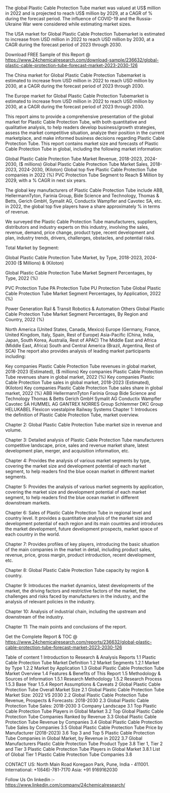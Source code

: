 The global Plastic Cable Protection Tube market was valued at US$ million in 2022 and is projected to reach US$ million by 2029, at a CAGR of % during the forecast period. The influence of COVID-19 and the Russia-Ukraine War were considered while estimating market sizes.

The USA market for Global Plastic Cable Protection Tubemarket is estimated to increase from USD million in 2022 to reach USD million by 2030, at a CAGR during the forecast period of 2023 through 2030.

Download FREE Sample of this Report @ https://www.24chemicalresearch.com/download-sample/236632/global-plastic-cable-protection-tube-forecast-market-2023-2030-126

The China market for Global Plastic Cable Protection Tubemarket is estimated to increase from USD million in 2022 to reach USD million by 2030, at a CAGR during the forecast period of 2023 through 2030.

The Europe market for Global Plastic Cable Protection Tubemarket is estimated to increase from USD million in 2022 to reach USD million by 2030, at a CAGR during the forecast period of 2023 through 2030.

This report aims to provide a comprehensive presentation of the global market for Plastic Cable Protection Tube, with both quantitative and qualitative analysis, to help readers develop business/growth strategies, assess the market competitive situation, analyze their position in the current marketplace, and make informed business decisions regarding Plastic Cable Protection Tube. This report contains market size and forecasts of Plastic Cable Protection Tube in global, including the following market information:

Global Plastic Cable Protection Tube Market Revenue, 2018-2023, 2024-2030, ($ millions)
Global Plastic Cable Protection Tube Market Sales, 2018-2023, 2024-2030, (Kiloton)
Global top five Plastic Cable Protection Tube companies in 2022 (%)
PVC Protection Tube Segment to Reach $ Million by 2029, with a % CAGR in next six years.

The global key manufacturers of Plastic Cable Protection Tube include ABB, HellermannTyton, Farinia Group, Bide Science and Technology, Thomas & Betts, Gerich GmbH, Symalit AG, Conductix Wampfler and Cavotec SA, etc. in 2022, the global top five players have a share approximately % in terms of revenue.

We surveyed the Plastic Cable Protection Tube manufacturers, suppliers, distributors and industry experts on this industry, involving the sales, revenue, demand, price change, product type, recent development and plan, industry trends, drivers, challenges, obstacles, and potential risks.

Total Market by Segment:

Global Plastic Cable Protection Tube Market, by Type, 2018-2023, 2024-2030 ($ Millions) & (Kiloton)

Global Plastic Cable Protection Tube Market Segment Percentages, by Type, 2022 (%)

PVC Protection Tube
PA Protection Tube
PU Protection Tube
Global Plastic Cable Protection Tube Market Segment Percentages, by Application, 2022 (%)

Power Generation
Rail & Transit
Robotics & Automation
Others
Global Plastic Cable Protection Tube Market Segment Percentages, By Region and Country, 2022 (%)

North America (United States, Canada, Mexico)
Europe (Germany, France, United Kingdom, Italy, Spain, Rest of Europe)
Asia-Pacific (China, India, Japan, South Korea, Australia, Rest of APAC)
The Middle East and Africa (Middle East, Africa)
South and Central America (Brazil, Argentina, Rest of SCA)
The report also provides analysis of leading market participants including:

Key companies Plastic Cable Protection Tube revenues in global market, 2018-2023 (Estimated), ($ millions)
Key companies Plastic Cable Protection Tube revenues share in global market, 2022 (%)
Key companies Plastic Cable Protection Tube sales in global market, 2018-2023 (Estimated), (Kiloton)
Key companies Plastic Cable Protection Tube sales share in global market, 2022 (%)
ABB
HellermannTyton
Farinia Group
Bide Science and Technology
Thomas & Betts
Gerich GmbH
Symalit AG
Conductix Wampfler
Cavotec SA
HUMMEL AG
GANTREX
NORRES Group
Schlemmer
DKC Group
HELUKABEL
Flexicon
voestalpine Railway Systems
Chapter 1: Introduces the definition of Plastic Cable Protection Tube, market overview.

Chapter 2: Global Plastic Cable Protection Tube market size in revenue and volume.

Chapter 3: Detailed analysis of Plastic Cable Protection Tube manufacturers competitive landscape, price, sales and revenue market share, latest development plan, merger, and acquisition information, etc.

Chapter 4: Provides the analysis of various market segments by type, covering the market size and development potential of each market segment, to help readers find the blue ocean market in different market segments.

Chapter 5: Provides the analysis of various market segments by application, covering the market size and development potential of each market segment, to help readers find the blue ocean market in different downstream markets.

Chapter 6: Sales of Plastic Cable Protection Tube in regional level and country level. It provides a quantitative analysis of the market size and development potential of each region and its main countries and introduces the market development, future development prospects, market space of each country in the world.

Chapter 7: Provides profiles of key players, introducing the basic situation of the main companies in the market in detail, including product sales, revenue, price, gross margin, product introduction, recent development, etc.

Chapter 8: Global Plastic Cable Protection Tube capacity by region & country.

Chapter 9: Introduces the market dynamics, latest developments of the market, the driving factors and restrictive factors of the market, the challenges and risks faced by manufacturers in the industry, and the analysis of relevant policies in the industry.

Chapter 10: Analysis of industrial chain, including the upstream and downstream of the industry.

Chapter 11: The main points and conclusions of the report.

Get the Complete Report & TOC @ https://www.24chemicalresearch.com/reports/236632/global-plastic-cable-protection-tube-forecast-market-2023-2030-126

Table of content
1 Introduction to Research & Analysis Reports
1.1 Plastic Cable Protection Tube Market Definition
1.2 Market Segments
1.2.1 Market by Type
1.2.2 Market by Application
1.3 Global Plastic Cable Protection Tube Market Overview
1.4 Features & Benefits of This Report
1.5 Methodology & Sources of Information
1.5.1 Research Methodology
1.5.2 Research Process
1.5.3 Base Year
1.5.4 Report Assumptions & Caveats
2 Global Plastic Cable Protection Tube Overall Market Size
2.1 Global Plastic Cable Protection Tube Market Size: 2022 VS 2030
2.2 Global Plastic Cable Protection Tube Revenue, Prospects & Forecasts: 2018-2030
2.3 Global Plastic Cable Protection Tube Sales: 2018-2030
3 Company Landscape
3.1 Top Plastic Cable Protection Tube Players in Global Market
3.2 Top Global Plastic Cable Protection Tube Companies Ranked by Revenue
3.3 Global Plastic Cable Protection Tube Revenue by Companies
3.4 Global Plastic Cable Protection Tube Sales by Companies
3.5 Global Plastic Cable Protection Tube Price by Manufacturer (2018-2023)
3.6 Top 3 and Top 5 Plastic Cable Protection Tube Companies in Global Market, by Revenue in 2022
3.7 Global Manufacturers Plastic Cable Protection Tube Product Type
3.8 Tier 1, Tier 2 and Tier 3 Plastic Cable Protection Tube Players in Global Market
3.8.1 List of Global Tier 1 Plastic Cable Protection Tube Companies
3.8

CONTACT US:
North Main Road Koregaon Park, Pune, India - 411001.
International: +1(646)-781-7170
Asia: +91 9169162030

Follow Us On linkedin :- https://www.linkedin.com/company/24chemicalresearch/
